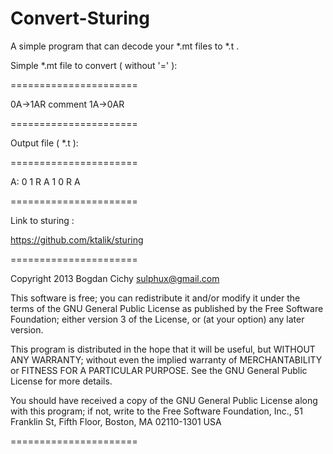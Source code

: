 Convert-Sturing
===============

A simple program that can decode your *.mt files to *.t .

Simple *.mt file to convert ( without '=' ):

======================


   0A->1AR  comment
   1A->0AR


======================

Output file ( *.t ):

======================

   A: 
   0 1 R A
   1 0 R A

======================

Link to sturing :

https://github.com/ktalik/sturing

======================

Copyright 2013 Bogdan Cichy sulphux@gmail.com

This software is free; you can redistribute it and/or modify it under the terms of the GNU General Public License as published by the Free Software Foundation; either version 3 of the License, or (at your option) any later version.

This program is distributed in the hope that it will be useful, but WITHOUT ANY WARRANTY; without even the implied warranty of MERCHANTABILITY or FITNESS FOR A PARTICULAR PURPOSE. See the GNU General Public License for more details.

You should have received a copy of the GNU General Public License along with this program; if not, write to the Free Software Foundation, Inc., 51 Franklin St, Fifth Floor, Boston, MA 02110-1301 USA

======================
